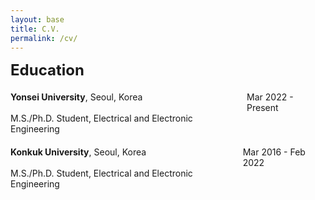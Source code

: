 ```yaml
---
layout: base
title: C.V.
permalink: /cv/
---
```


<div style="font-size: 1.5rem; margin-bottom: 20px;"><strong>Education</strong></div>
<div style="display: table; width: 100%; margin-bottom: 20px;">
  <div style="display: table-row;">
    <div style="display: table-cell; padding-right: 15px; vertical-align: top;">
      <strong>Yonsei University</strong>, Seoul, Korea
    </div>
    <div style="display: table-cell; vertical-align: top;">
      Mar 2022 - Present
    </div>
  </div>
  <div style="display: table-row;">
    <div style="display: table-cell; padding-right: 15px; vertical-align: top;">
      M.S./Ph.D. Student, Electrical and Electronic Engineering
    </div>
  </div>
</div>

<div style="display: table; width: 100%; margin-bottom: 20px;">
  <div style="display: table-row;">
    <div style="display: table-cell; padding-right: 15px; vertical-align: top;">
      <strong>Konkuk University</strong>, Seoul, Korea
    </div>
    <div style="display: table-cell; vertical-align: top;">
      Mar 2016 - Feb 2022
    </div>
  </div>
  <div style="display: table-row;">
    <div style="display: table-cell; padding-right: 15px; vertical-align: top;">
      M.S./Ph.D. Student, Electrical and Electronic Engineering
    </div>
  </div>
</div>
